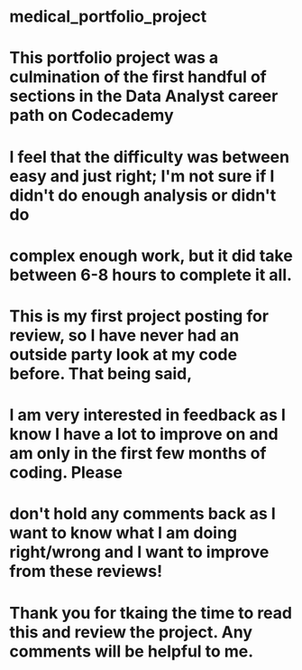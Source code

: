 # medical_portfolio_project
# This portfolio project was a culmination of the first handful of sections in the Data Analyst career path on Codecademy

# I feel that the difficulty was between easy and just right; I'm not sure if I didn't do enough analysis or didn't do 
# complex enough work, but it did take between 6-8 hours to complete it all.

# This is my first project posting for review, so I have never had an outside party look at my code before. That being said,
# I am very interested in feedback as I know I have a lot to improve on and am only in the first few months of coding. Please
# don't hold any comments back as I want to know what I am doing right/wrong and I want to improve from these reviews!

# Thank you for tkaing the time to read this and review the project. Any comments will be helpful to me.
